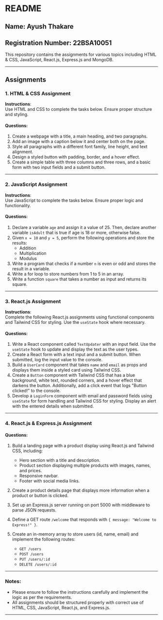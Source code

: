 # README

## Name: Ayush Thakare
## Registration Number: 22BSA10051

This repository contains the assignments for various topics including HTML & CSS, JavaScript, React.js, Express.js and MongoDB.

---

## Assignments

### 1. **HTML & CSS Assignment**

**Instructions**:  
Use HTML and CSS to complete the tasks below. Ensure proper structure and styling.

#### Questions:
1. Create a webpage with a title, a main heading, and two paragraphs.
2. Add an image with a caption below it and center both on the page.
3. Style all paragraphs with a different font family, line height, and text alignment.
4. Design a styled button with padding, border, and a hover effect.
5. Create a simple table with three columns and three rows, and a basic form with two input fields and a submit button.

---

### 2. **JavaScript Assignment**

**Instructions**:  
Use JavaScript to complete the tasks below. Ensure proper logic and functionality.

#### Questions:
1. Declare a variable `age` and assign it a value of 25. Then, declare another variable `isAdult` that is true if age is 18 or more, otherwise false.
2. Given `x = 10` and `y = 5`, perform the following operations and store the results:
   - Addition
   - Multiplication
   - Modulus
3. Write a program that checks if a number `n` is even or odd and stores the result in a variable.
4. Write a for loop to store numbers from 1 to 5 in an array.
5. Write a function `square` that takes a number as input and returns its square.

---

### 3. **React.js Assignment**

**Instructions**:  
Complete the following React.js assignments using functional components and Tailwind CSS for styling. Use the `useState` hook where necessary.

#### Questions:
1. Write a React component called `TextUpdater` with an input field. Use the `useState` hook to update and display the text as the user types.
2. Create a React form with a text input and a submit button. When submitted, log the input value to the console.
3. Build a `UserCard` component that takes `name` and `email` as props and displays them inside a styled card using Tailwind CSS.
4. Create a `Button` component with Tailwind CSS that has a blue background, white text, rounded corners, and a hover effect that darkens the button. Additionally, add a click event that logs "Button clicked!" to the console.
5. Develop a `LoginForm` component with email and password fields using `useState` for form handling and Tailwind CSS for styling. Display an alert with the entered details when submitted.

---

### 4. **React.js & Express.js Assignment**

#### Questions:
1. Build a landing page with a product display using React.js and Tailwind CSS, including:
   - Hero section with a title and description.
   - Product section displaying multiple products with images, names, and prices.
   - Responsive navbar.
   - Footer with social media links.
   
2. Create a product details page that displays more information when a product or button is clicked.
   
3. Set up an Express.js server running on port 5000 with middleware to parse JSON requests.
   
4. Define a GET route `/welcome` that responds with `{ message: "Welcome to Express!" }`.

5. Create an in-memory array to store users (id, name, email) and implement the following routes:
   - `GET /users`
   - `POST /users`
   - `PUT /users/:id`
   - `DELETE /users/:id`

---

### Notes:
- Please ensure to follow the instructions carefully and implement the logic as per the requirements.
- All assignments should be structured properly with correct use of HTML, CSS, JavaScript, React.js, and Express.js.
---
